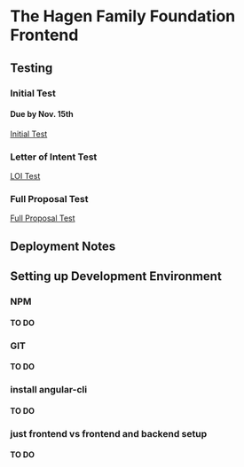 # The Hagen Family Foundation Frontend

## Testing

### Initial Test
#### Due by Nov. 15th

[Initial Test](https://github.com/TheHagenFamilyFoundation/thff-fe/blob/master/documentation/director/tests/initial.md)


### Letter of Intent Test
[LOI Test](https://github.com/TheHagenFamilyFoundation/thff-fe/blob/master/documentation/director/tests/loitest.md)


### Full Proposal Test
[Full Proposal Test](https://github.com/TheHagenFamilyFoundation/thff-fe/blob/master/documentation/director/tests/fullproposal.md)


## Deployment Notes


## Setting up Development Environment
### NPM
#### TO DO
### GIT
#### TO DO
### install angular-cli 
#### TO DO
### just frontend vs frontend and backend setup
#### TO DO

